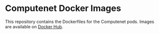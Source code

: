 # Computenet Docker Images

This repository contains the Dockerfiles for the Computenet pods.
Images are available on [Docker Hub](https://hub.docker.com/orgs/daturaai/repositories).
